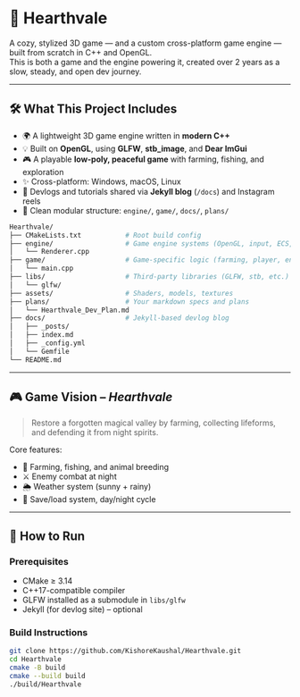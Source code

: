 # 🌿 Hearthvale

A cozy, stylized 3D game — and a custom cross-platform game engine — built from scratch in C++ and OpenGL.  
This is both a game and the engine powering it, created over 2 years as a slow, steady, and open dev journey.

---

## 🛠️ What This Project Includes

- 🌍 A lightweight 3D game engine written in **modern C++**
- 💡 Built on **OpenGL**, using **GLFW**, **stb_image**, and **Dear ImGui**
- 🎮 A playable **low-poly, peaceful game** with farming, fishing, and exploration
- ✨ Cross-platform: Windows, macOS, Linux
- 📖 Devlogs and tutorials shared via **Jekyll blog** (`/docs`) and Instagram reels
- 📂 Clean modular structure: `engine/`, `game/`, `docs/`, `plans/`

```bash
Hearthvale/
├── CMakeLists.txt           # Root build config
├── engine/                  # Game engine systems (OpenGL, input, ECS, etc.)
│   └── Renderer.cpp
├── game/                    # Game-specific logic (farming, player, enemies)
│   └── main.cpp
├── libs/                    # Third-party libraries (GLFW, stb, etc.)
│   └── glfw/
├── assets/                  # Shaders, models, textures
├── plans/                   # Your markdown specs and plans
│   └── Hearthvale_Dev_Plan.md
├── docs/                    # Jekyll-based devlog blog
│   ├── _posts/
│   ├── index.md
│   ├── _config.yml
│   └── Gemfile
└── README.md
```

---

## 🎮 Game Vision – *Hearthvale*

> Restore a forgotten magical valley by farming, collecting lifeforms, and defending it from night spirits.

Core features:
- 🌱 Farming, fishing, and animal breeding
- ⚔️ Enemy combat at night
- 🌦️ Weather system (sunny + rainy)
- 🛌 Save/load system, day/night cycle

---

## 🚀 How to Run

### Prerequisites
- CMake ≥ 3.14
- C++17-compatible compiler
- GLFW installed as a submodule in `libs/glfw`
- Jekyll (for devlog site) – optional

### Build Instructions
```bash
git clone https://github.com/KishoreKaushal/Hearthvale.git
cd Hearthvale
cmake -B build
cmake --build build
./build/Hearthvale
